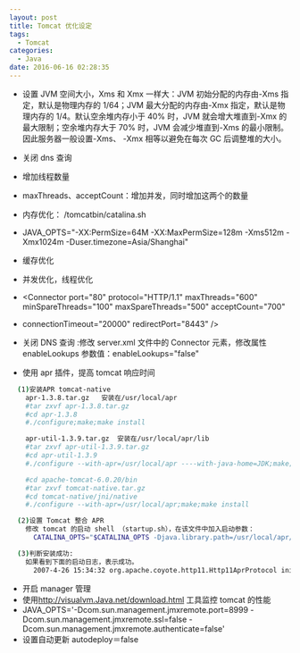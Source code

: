 ```yaml
---
layout: post
title: Tomcat 优化设定
tags: 
  - Tomcat
categories: 
  - Java
date: 2016-06-16 02:28:35
---
```


- 设置 JVM 空间大小，Xms 和 Xmx 一样大：JVM 初始分配的内存由-Xms 指定，默认是物理内存的 1/64；JVM 最大分配的内存由-Xmx 指定，默认是物理内存的 1/4。默认空余堆内存小于 40% 时，JVM 就会增大堆直到-Xmx 的最大限制；空余堆内存大于 70% 时，JVM 会减少堆直到-Xms 的最小限制。因此服务器一般设置-Xms、 -Xmx 相等以避免在每次 GC 后调整堆的大小。
- 关闭 dns 查询
- 增加线程数量
- maxThreads、acceptCount：增加并发，同时增加这两个的数量
- 内存优化： /tomcatbin/catalina.sh

- JAVA_OPTS="-XX:PermSize=64M -XX:MaxPermSize=128m -Xms512m -Xmx1024m -Duser.timezone=Asia/Shanghai"
- 缓存优化
- 并发优化，线程优化
- <Connector port="80" protocol="HTTP/1.1" maxThreads="600" minSpareThreads="100" maxSpareThreads="500" acceptCount="700"
- connectionTimeout="20000" redirectPort="8443" />
- 关闭 DNS 查询 :修改 server.xml 文件中的 Connector 元素，修改属性 enableLookups 参数值：enableLookups="false"
- 使用 apr 插件，提高 tomcat 响应时间

```bash
  (1)安装APR tomcat-native
    apr-1.3.8.tar.gz   安装在/usr/local/apr
    #tar zxvf apr-1.3.8.tar.gz
    #cd apr-1.3.8
    #./configure;make;make install

    apr-util-1.3.9.tar.gz  安装在/usr/local/apr/lib
    #tar zxvf apr-util-1.3.9.tar.gz
    #cd apr-util-1.3.9
    #./configure --with-apr=/usr/local/apr ----with-java-home=JDK;make;make install

    #cd apache-tomcat-6.0.20/bin
    #tar zxvf tomcat-native.tar.gz
    #cd tomcat-native/jni/native
    #./configure --with-apr=/usr/local/apr;make;make install

  (2)设置 Tomcat 整合 APR
    修改 tomcat 的启动 shell （startup.sh），在该文件中加入启动参数：
      CATALINA_OPTS="$CATALINA_OPTS -Djava.library.path=/usr/local/apr/lib" 。

  (3)判断安装成功:
    如果看到下面的启动日志，表示成功。
      2007-4-26 15:34:32 org.apache.coyote.http11.Http11AprProtocol init
```

- 开启 manager 管理
- 使用<http://visualvm.Java.net/download.html> 工具监控 tomcat 的性能
- JAVA_OPTS='-Dcom.sun.management.jmxremote.port=8999 -Dcom.sun.management.jmxremote.ssl=false -Dcom.sun.management.jmxremote.authenticate=false'
- 设置自动更新 autodeploy＝false
